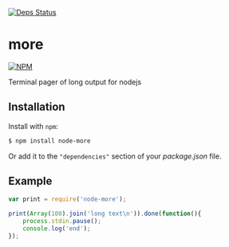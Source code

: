 [![Deps Status](https://david-dm.org/sergeyt/node-more.png)](https://david-dm.org/sergeyt/node-more)

# more

[![NPM](https://nodei.co/npm/node-more.png?downloads=true&stars=true)](https://nodei.co/npm/node-more/)

Terminal pager of long output for nodejs

Installation
------------

Install with `npm`:

``` bash
$ npm install node-more
```

Or add it to the `"dependencies"` section of your _package.json_ file.

Example
-------

``` js
var print = require('node-more');

print(Array(100).join('long text\n')).done(function(){
    process.stdin.pause();
    console.log('end');
});
```
